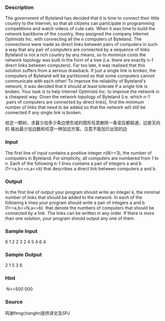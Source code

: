 
### Description
The government of Byteland has decided that it is time to connect their little country to the Internet, so that all citizens can participate in programming competitions and watch videos of cute cats. When it was time to build the network backbone of the country, they assigned the company Internet Optimists Inc. with connecting all the n computers of Byteland. The connections were made as direct links between pairs of computers in such a way that any pair of computers are connected by a sequence of links.
Byteland is not a rich country by any means, so to minimize costs the network topology was built in the form of a tree (i.e. there are exactly n-1 direct links between computers). Far too late, it was realised that this solution suffers from a serious drawback. If just a single link is broken, the computers of Byteland will be partitioned so that some computers cannot communicate with each other!
To improve the reliability of Byteland's network, it was decided that it should at least tolerate if a single link is broken. Your task is to help Internet Optimists Inc. to improve the network in a cheapest way. Given the network topology of Byteland (i.e. which n-1  pairs of computers are connected by direct links), find the minimum number of links that need to be added so that the network will still be connected if any single link is broken.

给定一颗树，求最少加多少条边使形成的图形任意删除一条变后都联通，边是无向的
输出最少加边数和任意一种加边方案。注意不能加已出现的边

### Input
The first line of input contains a positive integer n(N>=3), the number of computers in Byteland. For simplicity, all computers are numbered from 1 to n. Each of the following n-1 lines contains a pair of integers a and b (1<=a,b<=n,a<>b) that describes a direct link between computers a and b.

### Output
In the first line of output your program should write an integer k, the minimal number of links that should be added to the network. In each of the following k lines your program should write a pair of integers a and b (1<=a,b<=N,a<>b)  that denote the numbers of computers that should be connected by a link. The links can be written in any order. If there is more than one solution, your program should output any one of them.

### Sample Input
6
1 2
2 3
2 4
5 4
6 4

### Sample Output
2
1 5
3 6

### Hint
 N<=500 000
### Source
鸣谢fengchanghn提供译文及SPJ